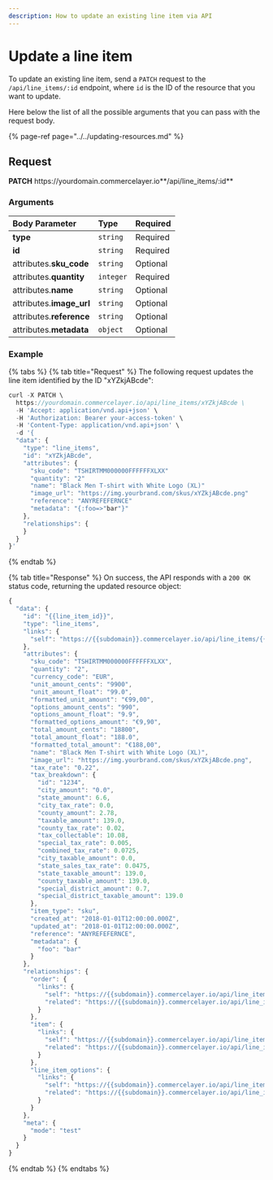 ```yaml
---
description: How to update an existing line item via API
---
```


# Update a line item

To update an existing line item, send a `PATCH` request to the `/api/line_items/:id` endpoint, where `id` is the ID of the resource that you want to update.

Here below the list of all the possible arguments that you can pass with the request body.

{% page-ref page="../../updating-resources.md" %}

## Request

**PATCH** https://<i></i>yourdomain.commercelayer.io**/api/line_items/:id**

### Arguments

| Body Parameter | Type | Required |
| :--- | :--- | :--- |
| **type** | `string` | Required |
| **id** | `string` | Required |
| attributes.**sku_code** | `string` | Optional |
| attributes.**quantity** | `integer` | Required |
| attributes.**name** | `string` | Optional |
| attributes.**image_url** | `string` | Optional |
| attributes.**reference** | `string` | Optional |
| attributes.**metadata** | `object` | Optional |

### Example

{% tabs %}
{% tab title="Request" %}
The following request updates the line item identified by the ID "xYZkjABcde":

```javascript
curl -X PATCH \
  https://yourdomain.commercelayer.io/api/line_items/xYZkjABcde \
  -H 'Accept: application/vnd.api+json' \
  -H 'Authorization: Bearer your-access-token' \
  -H 'Content-Type: application/vnd.api+json' \
  -d '{
  "data": {
    "type": "line_items",
    "id": "xYZkjABcde",
    "attributes": {
      "sku_code": "TSHIRTMM000000FFFFFFXLXX"
      "quantity": "2"
      "name": "Black Men T-shirt with White Logo (XL)"
      "image_url": "https://img.yourbrand.com/skus/xYZkjABcde.png"
      "reference": "ANYREFEFERNCE"
      "metadata": "{:foo=>"bar"}"
    },
    "relationships": {
    }
  }
}'
```
{% endtab %}

{% tab title="Response" %}
On success, the API responds with a `200 OK` status code, returning the updated resource object:

```javascript
{
  "data": {
    "id": "{{line_item_id}}",
    "type": "line_items",
    "links": {
      "self": "https://{{subdomain}}.commercelayer.io/api/line_items/{{line_item_id}}"
    },
    "attributes": {
      "sku_code": "TSHIRTMM000000FFFFFFXLXX",
      "quantity": "2",
      "currency_code": "EUR",
      "unit_amount_cents": "9900",
      "unit_amount_float": "99.0",
      "formatted_unit_amount": "€99,00",
      "options_amount_cents": "990",
      "options_amount_float": "9.9",
      "formatted_options_amount": "€9,90",
      "total_amount_cents": "18800",
      "total_amount_float": "188.0",
      "formatted_total_amount": "€188,00",
      "name": "Black Men T-shirt with White Logo (XL)",
      "image_url": "https://img.yourbrand.com/skus/xYZkjABcde.png",
      "tax_rate": "0.22",
      "tax_breakdown": {
        "id": "1234",
        "city_amount": "0.0",
        "state_amount": 6.6,
        "city_tax_rate": 0.0,
        "county_amount": 2.78,
        "taxable_amount": 139.0,
        "county_tax_rate": 0.02,
        "tax_collectable": 10.08,
        "special_tax_rate": 0.005,
        "combined_tax_rate": 0.0725,
        "city_taxable_amount": 0.0,
        "state_sales_tax_rate": 0.0475,
        "state_taxable_amount": 139.0,
        "county_taxable_amount": 139.0,
        "special_district_amount": 0.7,
        "special_district_taxable_amount": 139.0
      },
      "item_type": "sku",
      "created_at": "2018-01-01T12:00:00.000Z",
      "updated_at": "2018-01-01T12:00:00.000Z",
      "reference": "ANYREFEFERNCE",
      "metadata": {
        "foo": "bar"
      }
    },
    "relationships": {
      "order": {
        "links": {
          "self": "https://{{subdomain}}.commercelayer.io/api/line_items/{{line_item_id}}/relationships/order",
          "related": "https://{{subdomain}}.commercelayer.io/api/line_items/{{line_item_id}}/order"
        }
      },
      "item": {
        "links": {
          "self": "https://{{subdomain}}.commercelayer.io/api/line_items/{{line_item_id}}/relationships/item",
          "related": "https://{{subdomain}}.commercelayer.io/api/line_items/{{line_item_id}}/item"
        }
      },
      "line_item_options": {
        "links": {
          "self": "https://{{subdomain}}.commercelayer.io/api/line_items/{{line_item_id}}/relationships/line_item_options",
          "related": "https://{{subdomain}}.commercelayer.io/api/line_items/{{line_item_id}}/line_item_options"
        }
      }
    },
    "meta": {
      "mode": "test"
    }
  }
}
```
{% endtab %}
{% endtabs %}
